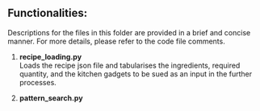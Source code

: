 ## Functionalities:
Descriptions for the files in this folder are provided in a brief and concise manner. For more details, please refer to the code file comments.

1. **recipe_loading.py**
<br>Loads the recipe json file and tabularises the ingredients, required quantity, and the kitchen gadgets to be sued as an input in the further processes.</br>

2. **pattern_search.py**  
